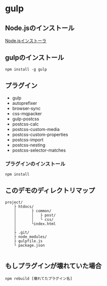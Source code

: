 # gulp

## Node.jsのインストール
[Node.jsインストーラ](https://nodejs.org/ja/)

## gulpのインストール

```
npm install -g gulp
```

## プラグイン

+ gulp
+ autoprefixer
+ browser-sync
+ css-mqpacker
+ gulp-postcss
+ postcss-calc
+ postcss-custom-media
+ postcss-custom-properties
+ postcss-import
+ postcss-nesting
+ postcss-selector-matches


### プラグインのインストール

```
npm install
```


## このデモのディレクトリマップ

```
project/
	├ htdocs/
	│		├ common/
	│		│ 	├ post/
	│		│ 	└ css/
	│		└index.html
	│
	├ .git/
	├ node_modules/
	├ gulpfile.js
	└ package.json
  
```


## もしプラグインが壊れていた場合

```
npm rebuild [壊れてたプラグイン名]
```
